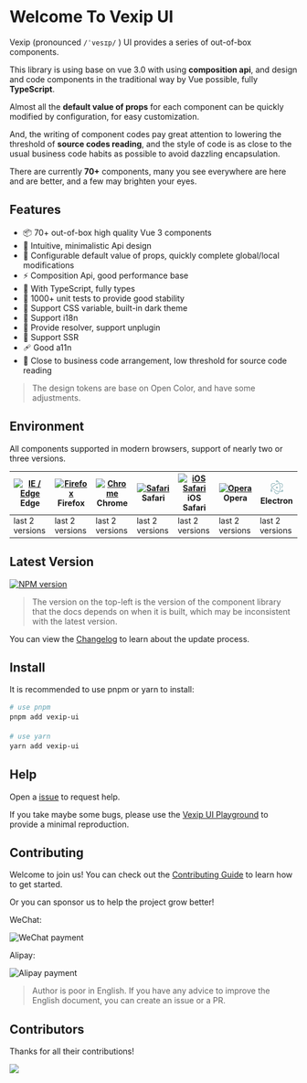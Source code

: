 # Welcome To Vexip UI

Vexip (pronounced `/ˈvesɪp/` <AudioButton src="/vexip-pron.wav"></AudioButton>) UI provides a series of out-of-box components.

This library is using base on vue 3.0 with using **composition api**, and design and code components in the traditional way by Vue possible, fully **TypeScript**.

Almost all the **default value of props** for each component can be quickly modified by configuration, for easy customization.

And, the writing of component codes pay great attention to lowering the threshold of **source codes reading**, and the style of code is as close to the usual business code habits as possible to avoid dazzling encapsulation.

There are currently **70+** components, many you see everywhere are here and are better, and a few may brighten your eyes.

## Features

- 📦 70+ out-of-box high quality Vue 3 components
- 📐 Intuitive, minimalistic Api design
- 🔧 Configurable default value of props, quickly complete global/local modifications
- ⚡ Composition Api, good performance base
- 🔨 With TypeScript, fully types
- 💪 1000+ unit tests to provide good stability
- 🎨 Support CSS variable, built-in dark theme
- 🚩 Support i18n
- 🛫 Provide resolver, support unplugin
- 🚤 Support SSR
- 🩹 Good a11n
- 👀 Close to business code arrangement, low threshold for source code reading

> The design tokens are base on Open Color, and have some adjustments.

## Environment

All components supported in modern browsers, support of nearly two or three versions.

| [<img src="https://raw.githubusercontent.com/alrra/browser-logos/master/src/edge/edge_48x48.png" alt="IE / Edge" width="24" height="24" />](http://godban.github.io/browsers-support-badges/)<br/>Edge | [<img src="https://raw.githubusercontent.com/alrra/browser-logos/master/src/firefox/firefox_48x48.png" alt="Firefox" width="24" height="24" />](http://godban.github.io/browsers-support-badges/)<br/>Firefox | [<img src="https://raw.githubusercontent.com/alrra/browser-logos/master/src/chrome/chrome_48x48.png" alt="Chrome" width="24" height="24" />](http://godban.github.io/browsers-support-badges/)<br/>Chrome | [<img src="https://raw.githubusercontent.com/alrra/browser-logos/master/src/safari/safari_48x48.png" alt="Safari" width="24" height="24" />](http://godban.github.io/browsers-support-badges/)<br/>Safari | [<img src="https://raw.githubusercontent.com/alrra/browser-logos/master/src/safari-ios/safari-ios_48x48.png" alt="iOS Safari" width="24" height="24" />](http://godban.github.io/browsers-support-badges/)<br/>iOS Safari | [<img src="https://raw.githubusercontent.com/alrra/browser-logos/master/src/opera/opera_48x48.png" alt="Opera" width="24" height="24" />](http://godban.github.io/browsers-support-badges/)<br/>Opera | [<img src="https://raw.githubusercontent.com/alrra/browser-logos/master/src/electron/electron_48x48.png" alt="Electron" width="24" height="24" />](http://godban.github.io/browsers-support-badges/)<br/>Electron |
| ------------------------------------------------------------------------------------------------------------------------------------------------------------------------------------------------------ | ------------------------------------------------------------------------------------------------------------------------------------------------------------------------------------------------------------- | --------------------------------------------------------------------------------------------------------------------------------------------------------------------------------------------------------- | --------------------------------------------------------------------------------------------------------------------------------------------------------------------------------------------------------- | ------------------------------------------------------------------------------------------------------------------------------------------------------------------------------------------------------------------------- | ----------------------------------------------------------------------------------------------------------------------------------------------------------------------------------------------------- | ----------------------------------------------------------------------------------------------------------------------------------------------------------------------------------------------------------------- |
| last 2 versions                                                                                                                                                                                        | last 2 versions                                                                                                                                                                                               | last 2 versions                                                                                                                                                                                           | last 2 versions                                                                                                                                                                                           | last 2 versions                                                                                                                                                                                                           | last 2 versions                                                                                                                                                                                       | last 2 versions                                                                                                                                                                                                   |

## Latest Version

<a href="https://www.npmjs.com/package/vexip-ui" target="_blank">
  <img src="https://img.shields.io/github/package-json/v/vexip-ui/vexip-ui" alt="NPM version"/>
</a>

> The version on the top-left is the version of the component library that the docs depends on when it is built, which may be inconsistent with the latest version.

You can view the [Changelog](https://github.com/vexip-ui/vexip-ui/blob/main/CHANGELOG.md) to learn about the update process.

## Install

It is recommended to use pnpm or yarn to install:

```sh
# use pnpm
pnpm add vexip-ui

# use yarn
yarn add vexip-ui
```

## Help

Open a [issue](https://github.com/vexip-ui/vexip-ui/issues) to request help.

If you take maybe some bugs, please use the [Vexip UI Playground](https://playground.vexipui.com/) to provide a minimal reproduction.

## Contributing

Welcome to join us! You can check out the [Contributing Guide](https://github.com/vexip-ui/vexip-ui/blob/main/CONTRIBUTING.md) to learn how to get started.

Or you can sponsor us to help the project grow better!

WeChat:

<img src="/sponsor-wechat.webp" alt="WeChat payment" style="width: 240px;" />

Alipay:

<img src="/sponsor-alipay.webp" alt="Alipay payment" style="width: 240px;" />

> Author is poor in English. If you have any advice to improve the English document, you can create an issue or a PR.

## Contributors

Thanks for all their contributions!

<a href="https://github.com/vexip-ui/vexip-ui/graphs/contributors">
  <img class="contrib__img" src="https://contrib.rocks/image?repo=vexip-ui/vexip-ui&columns=5" />
  <img class="contrib__img--lg" src="https://contrib.rocks/image?repo=vexip-ui/vexip-ui&columns=9" />
  <img class="contrib__img--xl" src="https://contrib.rocks/image?repo=vexip-ui/vexip-ui" />
</a>

<style lang="scss">
@use '@vp/theme/style/mixins.scss' as *;

.contrib__img--lg,
.contrib__img--xl {
  display: none;
}

@include query-media('lg') {
  .contrib__img,
  .contrib__img--xl {
    display: none;
  }

  .contrib__img--lg {
    display: block;
  }
}

@include query-media('xl') {
  .contrib__img,
  .contrib__img--lg {
    display: none;
  }

  .contrib__img--xl {
    display: block;
  }
}
</style>

